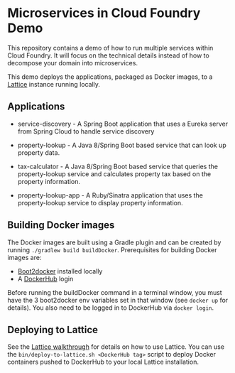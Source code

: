 # Microservices in Cloud Foundry Demo

This repository contains a demo of how to run multiple services within Cloud Foundry. It will focus on the technical details instead of how to decompose your domain into microservices.

This demo deploys the applications, packaged as Docker images,
to a [Lattice](http://lattice.cf/docs) instance running locally.

## Applications

* service-discovery - A Spring Boot application that uses a Eureka server from Spring Cloud to handle service discovery

* property-lookup - A Java 8/Spring Boot based service that can look up property data.

* tax-calculator - A Java 8/Spring Boot based service that queries the property-lookup service and calculates property tax based on the property information.

* property-lookup-app - A Ruby/Sinatra application that uses the property-lookup service to display property
information.


## Building Docker images

The Docker images are built using a Gradle plugin and can be created by running `./gradlew build buildDocker`.
Prerequisites for building Docker images are:

* [Boot2docker](http://boot2docker.io/) installed locally
* A [DockerHub](https://hub.docker.com/) login

Before running the buildDocker command in a terminal window, you must have the 3 boot2docker env variables
set in that window (see `docker up` for details). You also need to be logged in to DockerHub via `docker login`.

## Deploying to Lattice

See the [Lattice walkthrough](http://lattice.cf/docs/getting-started/) for details on how to use Lattice.
You can use the `bin/deploy-to-lattice.sh <DockerHub tag>` script to deploy Docker containers pushed to DockerHub to your
local Lattice installation.
